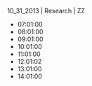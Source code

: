 10_31_2013 | Research | ZZ 
* 07:01:00
* 08:01:00
* 09:01:00
* 10:01:00
* 11:01:00
* 12:01:02
* 13:01:00
* 14:01:00
